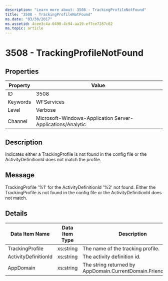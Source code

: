 ```yaml
---
description: "Learn more about: 3508 - TrackingProfileNotFound"
title: "3508 - TrackingProfileNotFound"
ms.date: "03/30/2017"
ms.assetid: 4cee3c4a-0490-4c94-aa19-ef7ce7287c02
ms.topic: article
---
```

# 3508 - TrackingProfileNotFound

## Properties

| Property | Value |
| - | - |
|ID|3508|  
|Keywords|WFServices|  
|Level|Verbose|  
|Channel|Microsoft-Windows-Application Server-Applications/Analytic|  
  
## Description  

 Indicates either a TrackingProfile is not found in the config file or the ActivityDefinitionId does not match the profile.  
  
## Message  

 TrackingProfile '%1' for the ActivityDefinitionId '%2' not found. Either the TrackingProfile is not found in the config file or the ActivityDefinitionId does not match.  
  
## Details  
  
|Data Item Name|Data Item Type|Description|  
|--------------------|--------------------|-----------------|  
|TrackingProfile|xs:string|The name of the tracking profile.|  
|ActivityDefinitionId|xs:string|The activity definition id.|  
|AppDomain|xs:string|The string returned by AppDomain.CurrentDomain.FriendlyName.|
